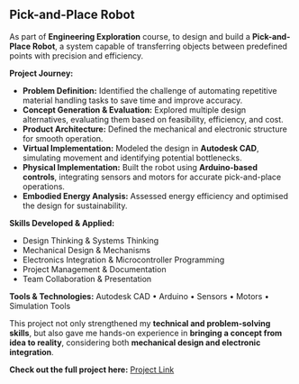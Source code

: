 <h2> Pick-and-Place Robot </h2>

As part of **Engineering Exploration** course, to design and build a **Pick-and-Place Robot**, a system capable of transferring objects between predefined points with precision and efficiency.

**Project Journey:**
* **Problem Definition:** Identified the challenge of automating repetitive material handling tasks to save time and improve accuracy.
* **Concept Generation & Evaluation:** Explored multiple design alternatives, evaluating them based on feasibility, efficiency, and cost.
* **Product Architecture:** Defined the mechanical and electronic structure for smooth operation.
* **Virtual Implementation:** Modeled the design in **Autodesk CAD**, simulating movement and identifying potential bottlenecks.
* **Physical Implementation:** Built the robot using **Arduino-based controls**, integrating sensors and motors for accurate pick-and-place operations.
* **Embodied Energy Analysis:** Assessed energy efficiency and optimised the design for sustainability.

**Skills Developed & Applied:**

* Design Thinking & Systems Thinking
* Mechanical Design & Mechanisms
* Electronics Integration & Microcontroller Programming
* Project Management & Documentation
* Team Collaboration & Presentation

**Tools & Technologies:**
Autodesk CAD • Arduino • Sensors • Motors • Simulation Tools

This project not only strengthened my **technical and problem-solving skills**, but also gave me hands-on experience in **bringing a concept from idea to reality**, considering both **mechanical design and electronic integration**.

**Check out the full project here:** [Project Link](https://sites.google.com/view/eel12anaghahegde/home)
